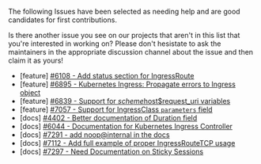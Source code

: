 The following Issues have been selected as needing help and are good candidates for first contributions.

Is there another issue you see on our projects that aren't in this list that you're interested in working on? Please don't hesistate to ask the maintainers in the appropriate discussion channel about the issue and then claim it as yours!

- [feature] [#6108 - Add status section for IngressRoute](https://github.com/traefik/traefik/issues/6108)
- [feature] [#6895 - Kubernetes Ingress: Propagate errors to Ingress object](https://github.com/traefik/traefik/issues/6895)
- [feature] [#6839 - Support for $scheme$host$request_uri variables](https://github.com/traefik/traefik/issues/6839)
- [feature] [#7057 - Support for IngressClass `parameters` field](https://github.com/traefik/traefik/issues/7057)
- [docs] [#4402 - Better documentation of Duration field](https://github.com/traefik/traefik/issues/4402)
- [docs] [#6044 - Documentation for Kubernetes Ingress Controller](https://github.com/traefik/traefik/issues/6044)
- [docs] [#7291 - add noop@internal in the docs](https://github.com/traefik/traefik/issues/7291)
- [docs] [#7112 - Add full example of proper IngressRouteTCP usage](https://github.com/traefik/traefik/issues/7112)
- [docs] [#7297 - Need Documentation on Sticky Sessions](https://github.com/traefik/traefik/issues/7297)